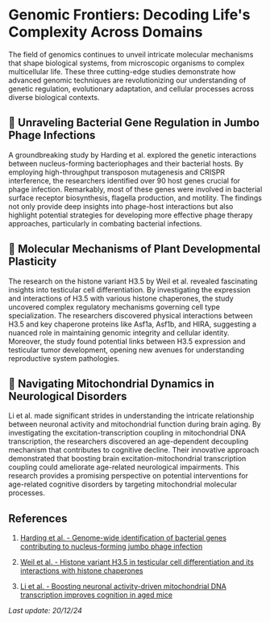 # Genomic Frontiers: Decoding Life's Complexity Across Domains

The field of genomics continues to unveil intricate molecular mechanisms that shape biological systems, from microscopic organisms to complex multicellular life. These three cutting-edge studies demonstrate how advanced genomic techniques are revolutionizing our understanding of genetic regulation, evolutionary adaptation, and cellular processes across diverse biological contexts.

## 🧬 Unraveling Bacterial Gene Regulation in Jumbo Phage Infections

A groundbreaking study by Harding et al. explored the genetic interactions between nucleus-forming bacteriophages and their bacterial hosts. By employing high-throughput transposon mutagenesis and CRISPR interference, the researchers identified over 90 host genes crucial for phage infection. Remarkably, most of these genes were involved in bacterial surface receptor biosynthesis, flagella production, and motility. The findings not only provide deep insights into phage-host interactions but also highlight potential strategies for developing more effective phage therapy approaches, particularly in combating bacterial infections.

## 🌱 Molecular Mechanisms of Plant Developmental Plasticity

The research on the histone variant H3.5 by Weil et al. revealed fascinating insights into testicular cell differentiation. By investigating the expression and interactions of H3.5 with various histone chaperones, the study uncovered complex regulatory mechanisms governing cell type specialization. The researchers discovered physical interactions between H3.5 and key chaperone proteins like Asf1a, Asf1b, and HIRA, suggesting a nuanced role in maintaining genomic integrity and cellular identity. Moreover, the study found potential links between H3.5 expression and testicular tumor development, opening new avenues for understanding reproductive system pathologies.

## 🧫 Navigating Mitochondrial Dynamics in Neurological Disorders

Li et al. made significant strides in understanding the intricate relationship between neuronal activity and mitochondrial function during brain aging. By investigating the excitation-transcription coupling in mitochondrial DNA transcription, the researchers discovered an age-dependent decoupling mechanism that contributes to cognitive decline. Their innovative approach demonstrated that boosting brain excitation-mitochondrial transcription coupling could ameliorate age-related neurological impairments. This research provides a promising perspective on potential interventions for age-related cognitive disorders by targeting mitochondrial molecular processes.

## References

1. [Harding et al. - Genome-wide identification of bacterial genes contributing to nucleus-forming jumbo phage infection](https://pubmed.ncbi.nlm.nih.gov/39694477/)

2. [Weil et al. - Histone variant H3.5 in testicular cell differentiation and its interactions with histone chaperones](https://pubmed.ncbi.nlm.nih.gov/39702777/)

3. [Li et al. - Boosting neuronal activity-driven mitochondrial DNA transcription improves cognition in aged mice](https://pubmed.ncbi.nlm.nih.gov/39700269/)

*Last update: 20/12/24*
